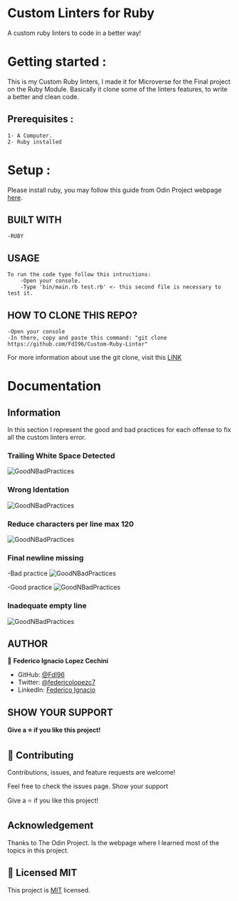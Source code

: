# Custom Linters for Ruby

A custom ruby linters to code in a better way!

# Getting started :

This is my Custom Ruby linters, I made it for Microverse for the Final project on the Ruby Module. Basically it clone some of the linters features, to write a better and clean code.

## Prerequisites :

    1- A Computer.
    2- Ruby installed

# Setup :

Please install ruby, you may follow this guide from Odin Project webpage [here](https://www.theodinproject.com/courses/ruby-programming/lessons/installing-ruby-ruby-programming).

## BUILT WITH

    -RUBY

## USAGE

    To run the code type follow this intructions:
        -Open your console.
        -Type 'bin/main.rb test.rb' <- this second file is necessary to test it.

## HOW TO CLONE THIS REPO?

    -Open your console
    -In there, copy and paste this command: "git clone https://github.com/FdI96/Custom-Ruby-Linter"

For more information about use the git clone, visit this [LINK](https://www.earthdatascience.org/workshops/intro-version-control-git/basic-git-commands/#:~:text=From%20your%20repository%20page%20on,like%20to%20clone%20your%20repository.)

# Documentation

## Information

In this section I represent the good and bad practices for each offense to fix all the custom linters error.

### Trailing White Space Detected

![GoodNBadPractices]()

### Wrong Identation

![GoodNBadPractices]()

### Reduce characters per line max 120

![GoodNBadPractices]()

### Final newline missing

-Bad practice
![GoodNBadPractices]()

-Good practice
![GoodNBadPractices]()

### Inadequate empty line

![GoodNBadPractices]()

## AUTHOR

👤 **Federico Ignacio Lopez Cechini**

- GitHub: [@FdI96](https://github.com/FdI96)
- Twitter: [@federicolopezc7 ](https://twitter.com/federicolopezc7)
- LinkedIn: [Federico Ignacio](https://www.linkedin.com/in/federico-ignacio-3285411a4/)

## SHOW YOUR SUPPORT

**Give a ⭐️ if you like this project!**

## 🤝 Contributing

Contributions, issues, and feature requests are welcome!

Feel free to check the issues page. Show your support

Give a ⭐️ if you like this project!

## Acknowledgement

Thanks to The Odin Project. Is the webpage where I learned most of the topics in this project.

## 📝 Licensed MIT

This project is [MIT](https://github.com/FdI96/Custom-Ruby-Linter/blob/Development/LICENSE) licensed.
